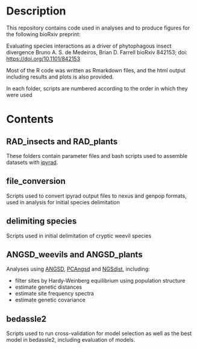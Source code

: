 # Description

This repository contains code used in analyses and to produce figures for the following bioRxiv preprint:

Evaluating species interactions as a driver of phytophagous insect divergence
Bruno A. S. de Medeiros, Brian D. Farrell
bioRxiv 842153; doi: https://doi.org/10.1101/842153

Most of the R code was written as Rmarkdown files, and the html output including results and plots is also provided.

In each folder, scripts are numbered according to the order in which they were used

# Contents

## RAD_insects and RAD_plants

These folders contain parameter files and bash scripts used to assemble datasets with [ipyrad](https://ipyrad.readthedocs.io/en/latest/).

## file_conversion

Scripts used to convert ipyrad output files to nexus and genpop formats, used in analysis for initial species delimitation

## delimiting species

Scripts used in initial delimitation of cryptic weevil species

## ANGSD_weevils and ANGSD_plants 

Analyses using [ANGSD](http://www.popgen.dk/angsd/index.php/ANGSD), [PCAngsd](http://www.popgen.dk/software/index.php/PCAngsd) and [NGSdist](https://github.com/fgvieira/ngsDist), including:
* filter sites by Hardy-Weinberg equilibrium using population structure
* estimate genetic distances
* estimate site frequency spectra
* estimate genetic covariance

## bedassle2

Scripts used to run cross-validation for model selection as well as the best model in bedassle2, including evaluation of models.



